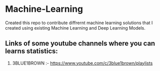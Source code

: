 # Machine-Learning
Created this repo to contribute diffrernt machine learning solutions that I created using existing Machine Learning and Deep Learning Models.

## Links of some youtube channels where you can learns statistics:
1) 3BLUE1BROWN :- https://www.youtube.com/c/3blue1brown/playlists
